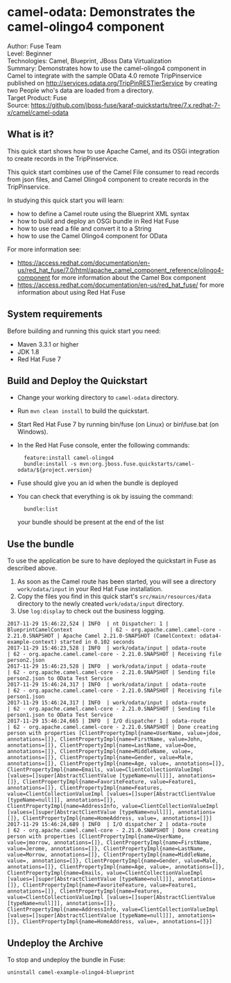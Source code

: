 camel-odata: Demonstrates the camel-olingo4 component
======================================================
Author: Fuse Team  
Level: Beginner  
Technologies: Camel, Blueprint, JBoss Data Virtualization  
Summary: Demonstrates how to use the camel-olingo4 component in Camel to integrate with the sample
OData 4.0 remote TripPinservice published on http://services.odata.org/TripPinRESTierService by creating
two People who's data are loaded from a directory.  
Target Product: Fuse  
Source: <https://github.com/jboss-fuse/karaf-quickstarts/tree/7.x.redhat-7-x/camel/camel-odata>



What is it?
-----------

This quick start shows how to use Apache Camel, and its OSGi integration to create records in the TripPinservice.

This quick start combines use of the Camel File consumer to read records from json files, and Camel Olingo4 component
to create records in the TripPinservice.

In studying this quick start you will learn:

* how to define a Camel route using the Blueprint XML syntax
* how to build and deploy an OSGi bundle in Red Hat Fuse
* how to use read a file and convert it to a String
* how to use the Camel Olingo4 component for OData

For more information see:

* https://access.redhat.com/documentation/en-us/red_hat_fuse/7.0/html/apache_camel_component_reference/olingo4-component for more information about the Camel Box component
* https://access.redhat.com/documentation/en-us/red_hat_fuse/ for more information about using Red Hat Fuse

System requirements
-------------------

Before building and running this quick start you need:

* Maven 3.3.1 or higher
* JDK 1.8
* Red Hat Fuse 7

Build and Deploy the Quickstart
-------------------------

* Change your working directory to `camel-odata` directory.
* Run `mvn clean install` to build the quickstart.
* Start Red Hat Fuse 7 by running bin/fuse (on Linux) or bin\fuse.bat (on Windows).
* In the Red Hat Fuse console, enter the following commands:

        feature:install camel-olingo4
        bundle:install -s mvn:org.jboss.fuse.quickstarts/camel-odata/${project.version}

* Fuse should give you an id when the bundle is deployed

* You can check that everything is ok by issuing  the command:

        bundle:list
   your bundle should be present at the end of the list


Use the bundle
---------------------

To use the application be sure to have deployed the quickstart in Fuse as described above. 

1. As soon as the Camel route has been started, you will see a directory `work/odata/input` in your Red Hat Fuse installation.
2. Copy the files you find in this quick start's `src/main/resources/data` directory to the newly created `work/odata/input`
directory.
3. Use `log:display` to check out the business logging.

```
2017-11-29 15:46:22,524 | INFO  | nt Dispatcher: 1 | BlueprintCamelContext            | 62 - org.apache.camel.camel-core - 2.21.0.SNAPSHOT | Apache Camel 2.21.0-SNAPSHOT (CamelContext: odata4-example-context) started in 0.102 seconds
2017-11-29 15:46:23,528 | INFO  | work/odata/input | odata-route                      | 62 - org.apache.camel.camel-core - 2.21.0.SNAPSHOT | Receiving file person2.json
2017-11-29 15:46:23,528 | INFO  | work/odata/input | odata-route                      | 62 - org.apache.camel.camel-core - 2.21.0.SNAPSHOT | Sending file person2.json to OData Test Service
2017-11-29 15:46:24,317 | INFO  | work/odata/input | odata-route                      | 62 - org.apache.camel.camel-core - 2.21.0.SNAPSHOT | Receiving file person1.json
2017-11-29 15:46:24,317 | INFO  | work/odata/input | odata-route                      | 62 - org.apache.camel.camel-core - 2.21.0.SNAPSHOT | Sending file person1.json to OData Test Service
2017-11-29 15:46:24,665 | INFO  | I/O dispatcher 1 | odata-route                      | 62 - org.apache.camel.camel-core - 2.21.0.SNAPSHOT | Done creating person with properties [ClientPropertyImpl{name=UserName, value=jdoe, annotations=[]}, ClientPropertyImpl{name=FirstName, value=John, annotations=[]}, ClientPropertyImpl{name=LastName, value=Doe, annotations=[]}, ClientPropertyImpl{name=MiddleName, value=, annotations=[]}, ClientPropertyImpl{name=Gender, value=Male, annotations=[]}, ClientPropertyImpl{name=Age, value=, annotations=[]}, ClientPropertyImpl{name=Emails, value=ClientCollectionValueImpl [values=[]super[AbstractClientValue [typeName=null]]], annotations=[]}, ClientPropertyImpl{name=FavoriteFeature, value=Feature1, annotations=[]}, ClientPropertyImpl{name=Features, value=ClientCollectionValueImpl [values=[]super[AbstractClientValue [typeName=null]]], annotations=[]}, ClientPropertyImpl{name=AddressInfo, value=ClientCollectionValueImpl [values=[]super[AbstractClientValue [typeName=null]]], annotations=[]}, ClientPropertyImpl{name=HomeAddress, value=, annotations=[]}]
2017-11-29 15:46:24,689 | INFO  | I/O dispatcher 2 | odata-route                      | 62 - org.apache.camel.camel-core - 2.21.0.SNAPSHOT | Done creating person with properties [ClientPropertyImpl{name=UserName, value=jmorrow, annotations=[]}, ClientPropertyImpl{name=FirstName, value=Jerome, annotations=[]}, ClientPropertyImpl{name=LastName, value=Morrow, annotations=[]}, ClientPropertyImpl{name=MiddleName, value=, annotations=[]}, ClientPropertyImpl{name=Gender, value=Male, annotations=[]}, ClientPropertyImpl{name=Age, value=, annotations=[]}, ClientPropertyImpl{name=Emails, value=ClientCollectionValueImpl [values=[]super[AbstractClientValue [typeName=null]]], annotations=[]}, ClientPropertyImpl{name=FavoriteFeature, value=Feature1, annotations=[]}, ClientPropertyImpl{name=Features, value=ClientCollectionValueImpl [values=[]super[AbstractClientValue [typeName=null]]], annotations=[]}, ClientPropertyImpl{name=AddressInfo, value=ClientCollectionValueImpl [values=[]super[AbstractClientValue [typeName=null]]], annotations=[]}, ClientPropertyImpl{name=HomeAddress, value=, annotations=[]}]
```

Undeploy the Archive
--------------------

To stop and undeploy the bundle in Fuse:

`uninstall camel-example-olingo4-blueprint`
